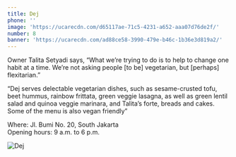```yaml
---
title: Dej
phone: ''
image: 'https://ucarecdn.com/d65117ae-71c5-4231-a652-aaa07d76de2f/'
number: 8
banner: 'https://ucarecdn.com/ad88ce58-3990-479e-b46c-1b36e3d819a2/'
---
```

Owner Talita Setyadi says, “What we’re trying to do is to help to change one habit at a time. We’re not asking people \[to be] vegetarian, but \[perhaps] flexitarian.”

“Dej serves delectable vegetarian dishes, such as sesame-crusted tofu, beet hummus, rainbow frittata, green veggie lasagna, as well as green lentil salad and quinoa veggie marinara, and Talita’s forte, breads and cakes. Some of the menu is also vegan friendly” 

Where: Jl. Bumi No. 20, South Jakarta
\
Opening hours: 9 a.m. to 6 p.m.

![Dej](https://ucarecdn.com/82b092f4-d2f1-40a0-8409-df80a0d4a572/ "Dej")
